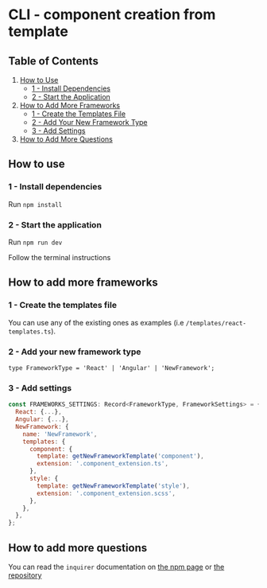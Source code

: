 # CLI - component creation from template

## Table of Contents

1. [How to Use](#how-to-use)
    - [1 - Install Dependencies](#1---install-dependencies)
    - [2 - Start the Application](#2---start-the-application)
2. [How to Add More Frameworks](#how-to-add-more-frameworks)
    - [1 - Create the Templates File](#1---create-the-templates-file)
    - [2 - Add Your New Framework Type](#2---add-your-new-framework-type)
    - [3 - Add Settings](#3---add-settings)
3. [How to Add More Questions](#how-to-add-more-questions)


## How to use

### 1 - Install dependencies

Run `npm install`

### 2 - Start the application

Run `npm run dev`

Follow the terminal instructions 

## How to add more frameworks

### 1 - Create the templates file

You can use any of the existing ones as examples (i.e `/templates/react-templates.ts`).

### 2 - Add your new framework type

`type FrameworkType = 'React' | 'Angular' | 'NewFramework';`

### 3 - Add settings

```javascript
const FRAMEWORKS_SETTINGS: Record<FrameworkType, FrameworkSettings> = {
  React: {...},
  Angular: {...},
  NewFramework: {
    name: 'NewFramework',
    templates: {
      component: {
        template: getNewFrameworkTemplate('component'),
        extension: '.component_extension.ts',
      },
      style: {
        template: getNewFrameworkTemplate('style'),
        extension: '.component_extension.scss',
      },
    },
  },
};
```
## How to add more questions

You can read the `inquirer` documentation on [the npm page](https://www.npmjs.com/package/inquirer) or [the repository](https://github.com/SBoudrias/Inquirer.js)
